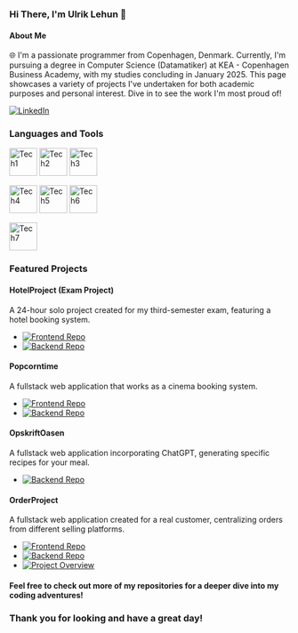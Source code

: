 ### Hi There, I'm Ulrik Lehun 👋

#### About Me

🌐 I'm a passionate programmer from Copenhagen, Denmark. Currently, I'm pursuing a degree in Computer Science (Datamatiker) at KEA - Copenhagen Business Academy, with my studies concluding in January 2025. This page showcases a variety of projects I've undertaken for both academic purposes and personal interest. Dive in to see the work I'm most proud of!

[![LinkedIn](https://img.shields.io/badge/LinkedIn-Ulrik%20Lehun-blue?style=flat-square&logo=linkedin)](https://www.linkedin.com/in/ulrik-lehun-51334026b/)



### Languages and Tools

<p align="left">
  <a href="https://example.com/technology-link"><img src="https://github.com/UlrikLn/ulrikLn/assets/115453401/58b398bb-b927-408a-a5f1-c1d3e4a8e7f0" alt="Tech1" width="50" height="50"/></a>
  <a href="https://example.com/technology-link"><img src="https://github.com/UlrikLn/ulrikLn/assets/115453401/e46efd03-49b1-45a7-879d-c1b9a443b0ad" alt="Tech2" width="50" height="50"/></a>
  <a href="https://example.com/technology-link"><img src="https://github.com/UlrikLn/ulrikLn/assets/115453401/1230ed26-33eb-4008-807a-3c874dd83aee" alt="Tech3" width="50" height="50"/></a>
</p>
<p align="left">
  <a href="https://example.com/technology-link"><img src="https://github.com/UlrikLn/ulrikLn/assets/115453401/a99ca68a-6753-4d77-bc79-053166ed9ca9" alt="Tech4" width="50" height="50"/></a>
  <a href="https://example.com/technology-link"><img src="https://github.com/UlrikLn/ulrikLn/assets/115453401/a74e2e45-b170-433f-be73-41aa92219344" alt="Tech5" width="50" height="50"/></a>
  <a href="https://example.com/technology-link"><img src="https://github.com/UlrikLn/ulrikLn/assets/115453401/2a846783-ede1-4a2f-92ec-2a747472180a" alt="Tech6" width="50" height="50"/></a>
</p>
<p align="left">
  <a href="https://example.com/technology-link"><img src="https://github.com/UlrikLn/ulrikLn/assets/115453401/9671eca8-564a-459c-8d91-7070930b4a3d" alt="Tech7" width="50" height="50"/></a>
  <!-- Add more as needed -->
</p>







### Featured Projects

#### HotelProject (Exam Project)
A 24-hour solo project created for my third-semester exam, featuring a hotel booking system.
- [![Frontend Repo](https://img.shields.io/badge/Frontend-Repo-purple?style=flat-square&logo=github)](https://github.com/UlrikLn/HotelBookingF)
- [![Backend Repo](https://img.shields.io/badge/Backend-Repo-purple?style=flat-square&logo=github)](https://github.com/UlrikLn/HotelBookingB)



#### Popcorntime
A fullstack web application that works as a cinema booking system.
- [![Frontend Repo](https://img.shields.io/badge/Frontend-Repo-purple?style=flat-square&logo=github)](https://github.com/UlrikLn/popcorntime_FE)
- [![Backend Repo](https://img.shields.io/badge/Backend-Repo-purple?style=flat-square&logo=github)](https://github.com/UlrikLn/popcorntime_BE)

#### OpskriftOasen
A fullstack web application incorporating ChatGPT, generating specific recipes for your meal.
- [![Backend Repo](https://img.shields.io/badge/Backend-Repo-purple?style=flat-square&logo=github)](https://github.com/ProjektGruppe23/BE-OpskriftOasen)

#### OrderProject
A fullstack web application created for a real customer, centralizing orders from different selling platforms.
- [![Frontend Repo](https://img.shields.io/badge/Frontend-Repo-purple?style=flat-square&logo=github)](https://github.com/UlrikLn/orderproject_FE)
- [![Backend Repo](https://img.shields.io/badge/Backend-Repo-purple?style=flat-square&logo=github)](https://github.com/UlrikLn/orderproject_BE)
- [![Project Overview](https://img.shields.io/badge/Project-Overview-red?style=flat-square&logo=adobeacrobatreader)](https://github.com/UlrikLn/orderproject_overview)

#### Feel free to check out more of my repositories for a deeper dive into my coding adventures!




### Thank you for looking and have a great day!


